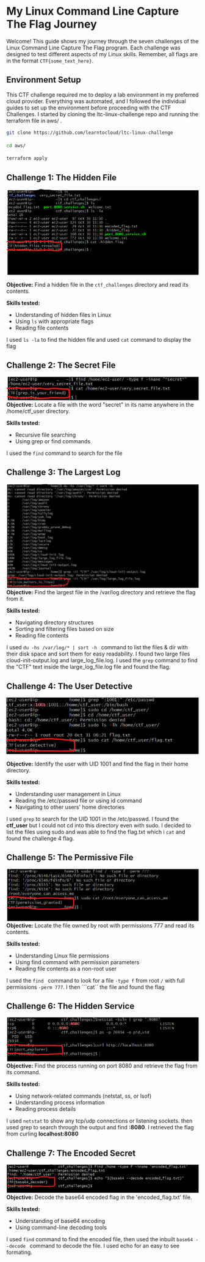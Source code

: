 # My Linux Command Line Capture The Flag Journey

Welcome! This guide shows my journey through the seven challenges of the Linux Command Line Capture The Flag program. Each challenge was designed to test different aspects of my Linux skills. Remember, all flags are in the format `CTF{some_text_here}`.

## Environment Setup

This CTF challenge required me to deploy a lab environment in my preferred cloud provider. Everything was automated, and I followed the individual guides to set up the environment before proceeding with the CTF Challenges. I started by cloning the ltc-linux-challenge repo and running the terraform file in aws/ .

```sh
git clone https://github.com/learntocloud/ltc-linux-challenge

cd aws/

terraform apply
```

## Challenge 1: The Hidden File

![](/assets/Challenge_1-hiddenfile.png)

**Objective:** Find a hidden file in the `ctf_challenges` directory and read its contents.

**Skills tested:**

- Understanding of hidden files in Linux
- Using `ls` with appropriate flags
- Reading file contents

I used ```ls -la``` to find the hidden file and used ```cat``` command to display the flag

## Challenge 2: The Secret File
![](/assets/Challenge_2-thesecretfile.png)
**Objective:** Locate a file with the word "secret" in its name anywhere in the /home/ctf_user directory.

**Skills tested:**

- Recursive file searching
- Using grep or find commands

I used the ```find``` command to search for the file 

## Challenge 3: The Largest Log
![](/assets/Challenge_3-thelargestlog.png)
**Objective:** Find the largest file in the /var/log directory and retrieve the flag from it.

**Skills tested:**

- Navigating directory structures
- Sorting and filtering files based on size
- Reading file contents

I used ```du -hs /var/log/* | sort -h ``` command to list the files & dir with their disk space and sort them for easy readability. I found two large files cloud-init-output.log and large_log_file.log. I used the ``` grep ``` command to find the "CTF" text inside the large_log_file.log file and found the flag.  
    
      

## Challenge 4: The User Detective
![](/assets/Challenge_4-theuserdetective.png)

**Objective:** Identify the user with UID 1001 and find the flag in their home directory.

**Skills tested:**

- Understanding user management in Linux
- Reading the /etc/passwd file or using id command
- Navigating to other users' home directories

I used ```grep``` to search for the UID 1001 in the /etc/passwd.
I found the **ctf_user** but I could not cd into this directory even with sudo. I decided to list the files using sudo and was able to find the flag.txt which i ```cat``` and found the challenge 4 flag.



## Challenge 5: The Permissive File

![](/assets/Challenge_5-thepermissivefile.png)
**Objective:** Locate the file owned by root with permissions 777 and read its contents.

**Skills tested:**

- Understanding Linux file permissions
- Using find command with permission parameters
- Reading file contents as a non-root user

I used the ```find ``` command to look for a file ```-type f``` from root ```/``` with full permissions ```-perm 777```. I then ```cat`` the file and found the flag

## Challenge 6: The Hidden Service
![](/assets/Challenge_6-thehiddenservice.png)
**Objective:** Find the process running on port 8080 and retrieve the flag from its command.

**Skills tested:**

- Using network-related commands (netstat, ss, or lsof)
- Understanding process information
- Reading process details

I used ```netstat``` to show any tcp/udp connections or listening sockets. then used grep to search through the output and find **:8080**. I retrieved the flag from curling **localhost:8080**

## Challenge 7: The Encoded Secret
![](/assets/Challenge_7-theencodedsecret.png)
**Objective:** Decode the base64 encoded flag in the 'encoded_flag.txt' file.

**Skills tested:**

- Understanding of base64 encoding
- Using command-line decoding tools

I used ```find``` command to find the encoded file, then used the inbuilt ```base64 --decode ``` command to decode the file. I used echo for an easy to see formating.


